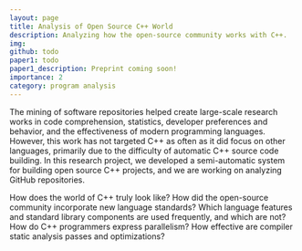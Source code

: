 ```yaml
---
layout: page
title: Analysis of Open Source C++ World
description: Analyzing how the open-source community works with C++.
img:
github: todo
paper1: todo
paper1_description: Preprint coming soon!
importance: 2
category: program analysis
---
```


The mining of software repositories helped create large-scale research works in code comprehension,
statistics, developer preferences and behavior, and the effectiveness of modern programming languages. 
However, this work has not targeted C++ as often as it did focus on other languages, primarily
due to the difficulty of automatic C++ source code building.
In this research project, we developed a semi-automatic system for building open source C++ 
projects, and we are working on analyzing GitHub repositories.

How does the world of C++ truly look like?
How did the open-source community incorporate new language standards?
Which language features and standard library components are used frequently, and which are not?
How do C++ programmers express parallelism?
How effective are compiler static analysis passes and optimizations?

